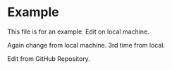 # Example
This file is for an example.
Edit on local machine.

Again change from local machine.
3rd time from local.

Edit from GitHub Repository.
